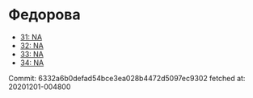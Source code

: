 # Федорова
- [31: NA](31.md)
- [32: NA](32.md)
- [33: NA](33.md)
- [34: NA](34.md)

Commit: 6332a6b0defad54bce3ea028b4472d5097ec9302
 fetched at: 20201201-004800
